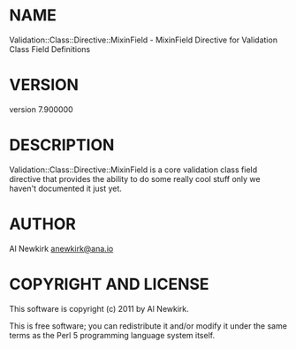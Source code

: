 # NAME

Validation::Class::Directive::MixinField - MixinField Directive for Validation Class Field Definitions

# VERSION

version 7.900000

# DESCRIPTION

Validation::Class::Directive::MixinField is a core validation class field directive
that provides the ability to do some really cool stuff only we haven't
documented it just yet.

# AUTHOR

Al Newkirk <anewkirk@ana.io>

# COPYRIGHT AND LICENSE

This software is copyright (c) 2011 by Al Newkirk.

This is free software; you can redistribute it and/or modify it under
the same terms as the Perl 5 programming language system itself.
